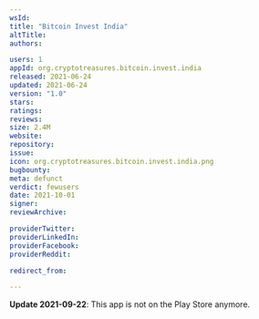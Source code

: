 ```yaml
---
wsId: 
title: "Bitcoin Invest India"
altTitle: 
authors:

users: 1
appId: org.cryptotreasures.bitcoin.invest.india
released: 2021-06-24
updated: 2021-06-24
version: "1.0"
stars: 
ratings: 
reviews: 
size: 2.4M
website: 
repository: 
issue: 
icon: org.cryptotreasures.bitcoin.invest.india.png
bugbounty: 
meta: defunct
verdict: fewusers
date: 2021-10-01
signer: 
reviewArchive:

providerTwitter: 
providerLinkedIn: 
providerFacebook: 
providerReddit: 

redirect_from:

---
```


**Update 2021-09-22**: This app is not on the Play Store anymore.
